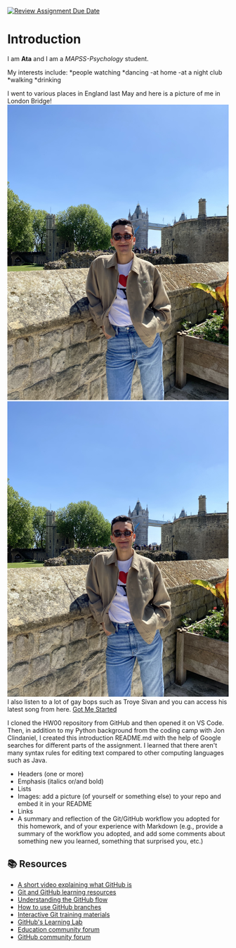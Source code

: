 [![Review Assignment Due Date](https://classroom.github.com/assets/deadline-readme-button-24ddc0f5d75046c5622901739e7c5dd533143b0c8e959d652212380cedb1ea36.svg)](https://classroom.github.com/a/bEPlIkIB)

# Introduction

I am **Ata** and I am a *MAPSS-Psychology* student. 

My interests include:
*people watching
*dancing
  -at home
  -at a night club
*walking
*drinking

I went to various places in England last May and here is a picture of me in 
London Bridge!
![me in London Bridge](https://github.com/MACS-30111-23/hw00-ataalg/blob/main/IMG_8265.jpeg)
<img src="https://github.com/MACS-30111-23/hw00-ataalg/blob/main/IMG_8265.jpeg" width="600">
I also listen to a lot of gay bops such as Troye Sivan and you can access his
latest song from here. [Got Me Started](https://www.youtube.com/watch?v=WjLcVqjIkLo)

I cloned the HW00 repository from GitHub and then opened it on VS Code. Then, 
in addition to my Python background from the coding camp with Jon Clindaniel,
I created this introduction README.md with the help of Google searches for 
different parts of the assignment. I learned that there aren't many syntax rules
for editing text compared to other computing languages such as Java.

* Headers (one or more)
* Emphasis (italics or/and bold)
* Lists
* Images: add a picture (of yourself or something else) to your repo and embed it in your README
* Links
* A summary and reflection of the Git/GitHub workflow you adopted for this homework, and of your experience with Markdown (e.g., provide a summary of the workflow you adopted, and add some comments about something new you learned, something that surprised you, etc.)



## 📚  Resources 
* [A short video explaining what GitHub is](https://www.youtube.com/watch?v=w3jLJU7DT5E&feature=youtu.be) 
* [Git and GitHub learning resources](https://docs.github.com/en/github/getting-started-with-github/git-and-github-learning-resources) 
* [Understanding the GitHub flow](https://guides.github.com/introduction/flow/)
* [How to use GitHub branches](https://www.youtube.com/watch?v=H5GJfcp3p4Q&feature=youtu.be)
* [Interactive Git training materials](https://githubtraining.github.io/training-manual/#/01_getting_ready_for_class)
* [GitHub's Learning Lab](https://lab.github.com/)
* [Education community forum](https://education.github.community/)
* [GitHub community forum](https://github.community/)
